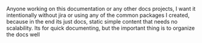 Anyone working on this documentation or any other docs projects, I want it intentionally without jira or using any of the common packages I created, because in the end its just docs, static simple content that needs no scalability. Its for quick documenting, but the important thing is to organize the docs well

